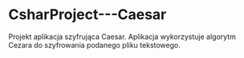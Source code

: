 # CsharProject---Caesar
Projekt aplikacja szyfrująca Caesar. Aplikacja wykorzystuje algorytm Cezara do szyfrowania podanego pliku tekstowego.
